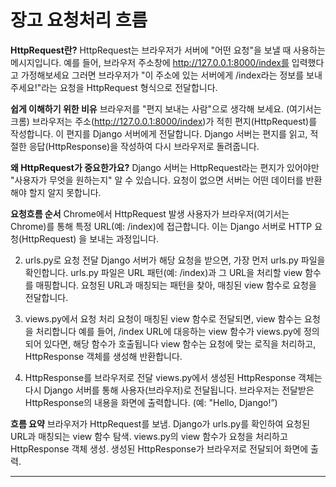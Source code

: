 # 장고 요청처리 흐름
**HttpRequest란?**
HttpRequest는 브라우저가 서버에 "어떤 요청"을 보낼 때 사용하는 메시지입니다.
예를 들어, 브라우저 주소창에 http://127.0.0.1:8000/index를 입력했다고 가정해보세요
그러면 브라우저가 "이 주소에 있는 서버에게 /index라는 정보를 보내주세요!"라는 요청을 HttpRequest 형식으로 전달합니다.

**쉽게 이해하기 위한 비유**
브라우저를 "편지 보내는 사람"으로 생각해 보세요. (여기서는 크롬)
브라우저는 주소(http://127.0.0.1:8000/index)가 적힌 편지(HttpRequest)를 작성합니다.
이 편지를 Django 서버에게 전달합니다.
Django 서버는 편지를 읽고, 적절한 응답(HttpResponse)을 작성하여 다시 브라우저로 돌려줍니다.


**왜 HttpRequest가 중요한가요?**
Django 서버는 HttpRequest라는 편지가 있어야만 "사용자가 무엇을 원하는지" 알 수 있습니다. 요청이 없으면 서버는 어떤 데이터를 반환해야 할지 알지 못합니다.


**요청흐름 순서**
Chrome에서 HttpRequest 발생
사용자가 브라우저(여기서는 Chrome)를 통해 특정 URL(예: /index)에 접근합니다.
이는 Django 서버로 HTTP 요청(HttpRequest) 을 보내는 과정입니다.

2. urls.py로 요청 전달
Django 서버가 해당 요청을 받으면, 가장 먼저 urls.py 파일을 확인합니다.
urls.py 파일은 URL 패턴(예: /index)과 그 URL을 처리할 view 함수를 매핑합니다.
요청된 URL과 매칭되는 패턴을 찾아, 매칭된 view 함수로 요청을 전달합니다.

3. views.py에서 요청 처리
요청이 매칭된 view 함수로 전달되면, view 함수는 요청을 처리합니다
예를 들어, /index URL에 대응하는 view 함수가 views.py에 정의되어 있다면, 해당 함수가 호출됩니다
view 함수는 요청에 맞는 로직을 처리하고, HttpResponse 객체를 생성해 반환합니다.

4. HttpResponse를 브라우저로 전달
views.py에서 생성된 HttpResponse 객체는 다시 Django 서버를 통해 사용자(브라우저)로 전달됩니다.
브라우저는 전달받은 HttpResponse의 내용을 화면에 출력합니다. (예: "Hello, Django!”)


**흐름 요약**
브라우저가 HttpRequest를 보냄.
Django가 urls.py를 확인하여 요청된 URL과 매칭되는 view 함수 탐색.
views.py의 view 함수가 요청을 처리하고 HttpResponse 객체 생성.
생성된 HttpResponse가 브라우저로 전달되어 화면에 출력.

---
